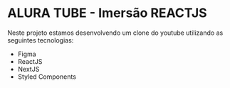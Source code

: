 # ALURA TUBE - Imersão REACTJS 

Neste projeto estamos desenvolvendo um clone do youtube utilizando as seguintes tecnologias:

- Figma
- ReactJS
- NextJS
- Styled Components
